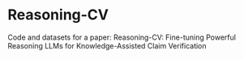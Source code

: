 # Reasoning-CV
Code and datasets for a paper: Reasoning-CV: Fine-tuning Powerful Reasoning LLMs for Knowledge-Assisted Claim Verification
